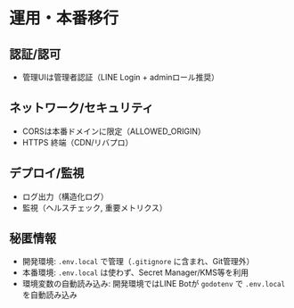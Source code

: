 # 運用・本番移行

## 認証/認可
- 管理UIは管理者認証（LINE Login + adminロール推奨）

## ネットワーク/セキュリティ
- CORSは本番ドメインに限定（ALLOWED_ORIGIN）
- HTTPS 終端（CDN/リバプロ）

## デプロイ/監視
- ログ出力（構造化ログ）
- 監視（ヘルスチェック, 重要メトリクス）

## 秘匿情報
- 開発環境: `.env.local` で管理（`.gitignore` に含まれ、Git管理外）
- 本番環境: `.env.local` は使わず、Secret Manager/KMS等を利用
- 環境変数の自動読み込み: 開発環境ではLINE Botが `godotenv` で `.env.local` を自動読み込み
